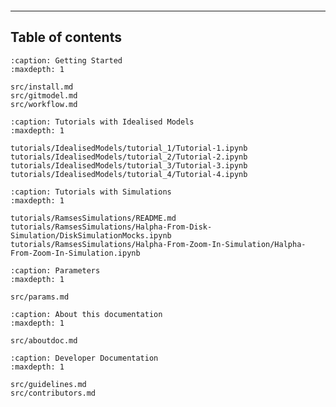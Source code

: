 ```{include} ../README.md
```

---

## Table of contents

```{toctree}
:caption: Getting Started
:maxdepth: 1

src/install.md
src/gitmodel.md
src/workflow.md
```

```{toctree}
:caption: Tutorials with Idealised Models
:maxdepth: 1

tutorials/IdealisedModels/tutorial_1/Tutorial-1.ipynb
tutorials/IdealisedModels/tutorial_2/Tutorial-2.ipynb
tutorials/IdealisedModels/tutorial_3/Tutorial-3.ipynb
tutorials/IdealisedModels/tutorial_4/Tutorial-4.ipynb
```

```{toctree}
:caption: Tutorials with Simulations
:maxdepth: 1

tutorials/RamsesSimulations/README.md
tutorials/RamsesSimulations/Halpha-From-Disk-Simulation/DiskSimulationMocks.ipynb
tutorials/RamsesSimulations/Halpha-From-Zoom-In-Simulation/Halpha-From-Zoom-In-Simulation.ipynb
```

```{toctree}
:caption: Parameters
:maxdepth: 1

src/params.md

```

```{toctree}
:caption: About this documentation
:maxdepth: 1

src/aboutdoc.md

```


```{toctree}
:caption: Developer Documentation
:maxdepth: 1

src/guidelines.md
src/contributors.md

```
